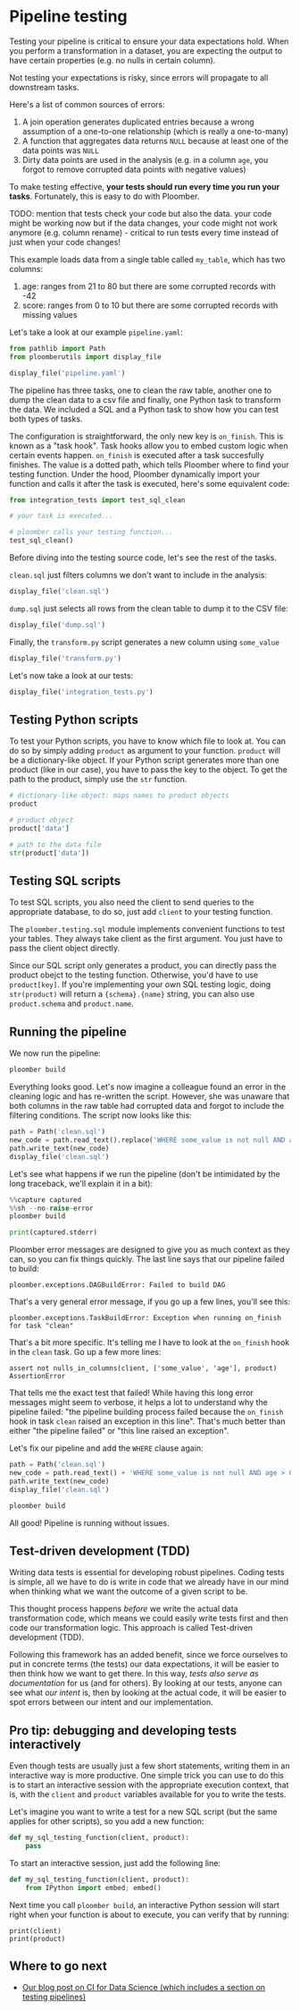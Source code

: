 <!-- #region -->
# Pipeline testing

Testing your pipeline is critical to ensure your data expectations hold. When you perform a transformation in a dataset, you are expecting the output to have certain properties (e.g. no nulls in certain column).

Not testing your expectations is risky, since errors will propagate to all downstream tasks.

Here's a list of common sources of errors:

1. A join operation generates duplicated entries because a wrong assumption of a one-to-one relationship (which is really a one-to-many)
2. A function that aggregates data returns `NULL` because at least one of the data points was `NULL`
4. Dirty data points are used in the analysis (e.g. in a column `age`, you forgot to remove corrupted data points with negative values)

To make testing effective, **your tests should run every time you run your tasks**. Fortunately, this is easy to do with Ploomber.


TODO: mention that tests check your code but also the data. your code might be working now but if the data changes, your code might not work anymore (e.g. column rename) - critical to run tests every time instead of just when your code changes!

This example loads data from a single table called `my_table`, which has two columns:

1. age: ranges from 21 to 80 but there are some corrupted records with -42
2. score: ranges from 0 to 10 but there are some corrupted records with missing values

Let's take a look at our example `pipeline.yaml`:
<!-- #endregion -->

```python
from pathlib import Path
from ploomberutils import display_file
```

```python
display_file('pipeline.yaml')
```

<!-- #region -->
The pipeline has three tasks, one to clean the raw table, another one to dump the clean data to a csv file and finally, one Python task to transform the data. We included a SQL and a Python task to show how you can test both types of tasks.

The configuration is straightforward, the only new key is `on_finish`. This is known as a "task hook". Task hooks allow you to embed custom logic when certain events happen. `on_finish` is executed after a task succesfully finishes. The value is a dotted path, which tells Ploomber where to find your testing function. Under the hood, Ploomber dynamically import your function and calls it after the task is executed, here's some equivalent code:

```python
from integration_tests import test_sql_clean

# your task is executed...

# ploomber calls your testing function...
test_sql_clean()
```

Before diving into the testing source code, let's see the rest of the tasks.

`clean.sql` just filters columns we don't want to include in the analysis:
<!-- #endregion -->

```python
display_file('clean.sql')
```

`dump.sql` just selects all rows from the clean table to dump it to the CSV file:

```python
display_file('dump.sql')
```

Finally, the `transform.py` script generates a new column using `some_value`

```python
display_file('transform.py')
```

Let's now take a look at our tests:

```python
display_file('integration_tests.py')
```

<!-- #region -->
## Testing Python scripts

To test your Python scripts, you have to know which file to look at. You can do so by simply adding `product` as argument to your function. `product` will be a dictionary-like object. If your Python script generates more than one product (like in our case), you have to pass the key to the object. To get the path to the product, simply use the `str` function.

```python
# dictionary-like object: maps names to product objects
product

# product object
product['data']

# path to the data file
str(product['data'])
```

## Testing SQL scripts

To test SQL scripts, you also need the client to send queries to the appropriate database, to do so, just add `client` to your testing function.

The `ploomber.testing.sql` module implements convenient functions to test your tables. They always take client as the first argument. You just have to pass the client object directly.

Since our SQL script only generates a product, you can directly pass the product obejct to the testing function. Otherwise, you'd have to use `product[key]`. If you're implementing your own SQL testing logic, doing `str(product)` will return a `{schema}.{name}` string, you can also use `product.schema` and `product.name`.

## Running the pipeline

We now run the pipeline:
<!-- #endregion -->

```sh
ploomber build
```

Everything looks good. Let's now imagine a colleague found an error in the cleaning logic and has re-written the script. However, she was unaware that both columns in the raw table had corrupted data and forgot to include the filtering conditions. The script now looks like this:

```python
path = Path('clean.sql')
new_code = path.read_text().replace('WHERE some_value is not null AND age > 0', '')
path.write_text(new_code)
display_file('clean.sql')
```

Let's see what happens if we run the pipeline (don't be intimidated by the long traceback, we'll explain it in a bit):

```python
%%capture captured
%%sh --no-raise-error
ploomber build
```

```python
print(captured.stderr)
```

Ploomber error messages are designed to give you as much context as they can, so you can fix things quickly. The last line says that our pipeline failed to build:

```
ploomber.exceptions.DAGBuildError: Failed to build DAG
```

That's a very general error message, if you go up a few lines, you'll see this:

```
ploomber.exceptions.TaskBuildError: Exception when running on_finish for task "clean"
```

That's a bit more specific. It's telling me I have to look at the `on_finish` hook in the `clean` task. Go up a few more lines:

```
assert not nulls_in_columns(client, ['some_value', 'age'], product)
AssertionError
```

That tells me the exact test that failed! While having this long error messages might seem to verbose, it helps a lot to understand why the pipeline failed: "the pipeline building process failed because the `on_finish` hook in task `clean` raised an exception in this line". That's much better than either "the pipeline failed" or "this line raised an exception".

Let's fix our pipeline and add the `WHERE` clause again:

```python
path = Path('clean.sql')
new_code = path.read_text() + 'WHERE some_value is not null AND age > 0'
path.write_text(new_code)
display_file('clean.sql')
```

```sh
ploomber build
```

<!-- #region -->
All good! Pipeline is running without issues.

## Test-driven development (TDD)

Writing data tests is essential for developing robust pipelines. Coding tests is simple, all we have to do is write in code that we already have in our mind when thinking what we want the outcome of a given script to be.

This thought process happens *before* we write the actual data transformation code, which means we could easily write tests first and then code our transformation logic. This approach is called Test-driven development (TDD).

Following this framework has an added benefit, since we force ourselves to put in concrete terms (the tests) our data expectations, it will be easier to then think how we want to get there. In this way, *tests also serve as documentation* for us (and for others). By looking at our tests, anyone can see what *our intent* is, then by looking at the actual code, it will be easier to spot errors between our intent and our implementation.


## Pro tip: debugging and developing tests interactively

Even though tests are usually just a few short statements, writing them in an interactive way is more productive. One simple trick you can use to do this is to start an interactive session with the appropriate execution context, that is, with the `client` and `product` variables available for you to write the tests.

Let's imagine you want to write a test for a new SQL script (but the same applies for other scripts), so you add a new function:

```python
def my_sql_testing_function(client, product):
    pass
```

To start an interactive session, just add the following line:

```python
def my_sql_testing_function(client, product):
    from IPython import embed; embed()
```

Next time you call `ploomber build`, an interactive Python session will start right when your function is about to execute, you can verify that by running:

```
print(client)
print(product)
```


## Where to go next

* [Our blog post on CI for Data Science (which includes a section on testing pipelines)](https://towardsdatascience.com/rethinking-continuous-integration-for-data-science-ebf0dfc61788)
<!-- #endregion -->
